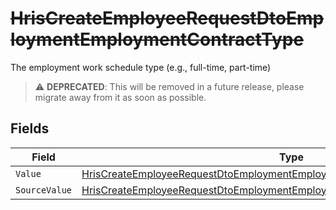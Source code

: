 # ~~HrisCreateEmployeeRequestDtoEmploymentEmploymentContractType~~

The employment work schedule type (e.g., full-time, part-time)

> :warning: **DEPRECATED**: This will be removed in a future release, please migrate away from it as soon as possible.


## Fields

| Field                                                                                                                                                                                   | Type                                                                                                                                                                                    | Required                                                                                                                                                                                | Description                                                                                                                                                                             |
| --------------------------------------------------------------------------------------------------------------------------------------------------------------------------------------- | --------------------------------------------------------------------------------------------------------------------------------------------------------------------------------------- | --------------------------------------------------------------------------------------------------------------------------------------------------------------------------------------- | --------------------------------------------------------------------------------------------------------------------------------------------------------------------------------------- |
| `Value`                                                                                                                                                                                 | [HrisCreateEmployeeRequestDtoEmploymentEmploymentContractTypeValue](../../Models/Components/HrisCreateEmployeeRequestDtoEmploymentEmploymentContractTypeValue.md)                       | :heavy_minus_sign:                                                                                                                                                                      | N/A                                                                                                                                                                                     |
| `SourceValue`                                                                                                                                                                           | [HrisCreateEmployeeRequestDtoEmploymentEmploymentContractTypeSourceValueUnion](../../Models/Components/HrisCreateEmployeeRequestDtoEmploymentEmploymentContractTypeSourceValueUnion.md) | :heavy_minus_sign:                                                                                                                                                                      | N/A                                                                                                                                                                                     |